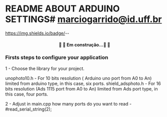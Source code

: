 # README ABOUT ARDUINO SETTINGS# marciogarrido@id.uff.br
https://img.shields.io/badge/<FSO>-<Arduino Project>-<blue>
<h4 align="center"> 
	🚧  🚀 Em construção...🚀  🚧
</h4>

### Firsts steps to configure your application ###

1 - Choose the library for your project.

unophoto10.h - For 10 bits resolution ( Arduino uno port from A0 to An) limited from arduino type, in this case, six ports.
shield_adsphoto.h - For 16 bits resolution (Ads 1115 port from A0 to An) limited from Ads port type, in this case, four ports.

2 - Adjust in main.cpp how many ports do you want to read -  
#read_serial_string(2);
